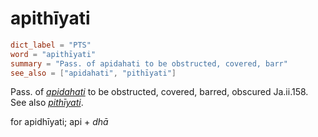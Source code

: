 # apithīyati

``` toml
dict_label = "PTS"
word = "apithīyati"
summary = "Pass. of apidahati to be obstructed, covered, barr"
see_also = ["apidahati", "pithīyati"]
```

Pass. of *[apidahati](apidahati.md)* to be obstructed, covered, barred, obscured Ja.ii.158. See also *[pithīyati](pithīyati.md)*.

for apidhīyati; api \+ *dhā*

